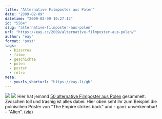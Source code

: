 ```yaml
---
title: "Alternative Filmposter aus Polen"
date: "2009-02-09"
datetime: "2009-02-09 10:27:12"
id: "5564"
slug: "alternative-filmposter-aus-polen"
url: "https://eay.cc/2009/alternative-filmposter-aus-polen/"
author: "eay"
format: "post"
tags:
  - bizarres
  - filme
  - geschichte
  - polen
  - poster
  - retro
meta:
  - yourls_shorturl: "https://eay.li/gb"
---
```


![](/uploads/2009/polenposter1.jpg) ![](/uploads/2009/polenposter2.jpg) Hier hat jemand [50 alternative Filmposter aus Polen](http://wellmedicated.com/inspiration/50-incredible-film-posters-from-poland/) gesammelt. Zwischen toll und trashig ist alles dabei. Hier oben seht ihr zum Beispiel die polnischen Poster von "The Empire strikes back" und - ganz unverkennbar! - "Alien". ([via](http://onrealitysedge.wordpress.com/2009/02/08/50-filmposter-aus-polen/))
